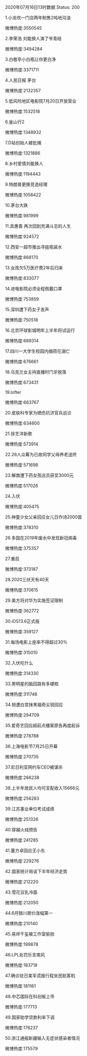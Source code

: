 2020年07月16日13时数据
Status: 200

1.小龙坎一门店两年制售2吨地沟油

微博热度:3550545

2.李荣浩 刘能换人演了爷青结

微博热度:3494284

3.白敬亭小白瓶让你更白净

微博热度:3371711

4.人民日报 茅台

微博热度:2132357

5.低风险地区电影院7月20日开放营业

微博热度:1532518

6.釜山行2

微博热度:1348932

7.D站创始人被批捕

微博热度:1321886

8.乡村爱情刘能换人

微博热度:1194443

9.特朗普更换竞选经理

微博热度:1058422

10.茅台大跌

微博热度:981999

11.具惠善 再次回到充满斗志的人生

微博热度:924572

12.西安一超市推出寻娃瓶装水

微博热度:868170

13.女孩欠5万医疗费2年后归来

微博热度:833077

14.进电影院必须全程佩戴口罩

微博热度:753859

15.深圳遭下药女子发声

微博热度:750518

16.北京环球影城明年上半年将试运行

微博热度:689314

17.四川一大学生校园内摘荷花溺亡

微博热度:676661

18.乌克兰女主持直播时门牙脱落

微博热度:673431

19.lofter

微博热度:663767

20.皮肤科专家为晒伤抗洪官兵巡诊

微博热度:634600

21.徐艺洋新歌

微博热度:573914

22.26人众筹为已故同学父母养老送终

微博热度:571698

23.解救遭下药女孩店员获奖3000元

微博热度:517026

24.入伏

微博热度:405475

25.神童少女父亲回应女儿日作诗2000首

微博热度:378310

26.多国在2019年废水中发现新冠病毒

微博热度:375357

27.重启

微博热度:373187

28.2020三伏天有40天

微博热度:370615

29.美方将对华为实施签证限制

微博热度:362772

30.iOS13.6正式版

微博热度:359127

31.每场电影上座率不得超过30%

微博热度:315010

32.入伏吃什么

微博热度:314330

33.男明星的脑回路有多硬核

微博热度:311748

34.频遭白宫抹黑福奇尖锐回应

微博热度:294709

35.爱奇艺回应超前点播案原告再度起诉

微博热度:278788

36.上海电影节7月25日开幕

微博热度:270735

37.尼日利亚网约车CEO被谋杀

微博热度:266238

38.上半年居民人均可支配收入15666元

微博热度:256283

39.江苏事业单位考试成绩

微博热度:251326

40.穿越火线预告

微博热度:241285

41.董方卓回应王小东

微博热度:229276

42.国家统计局谈下半年经济走势

微博热度:212220

43.雪花豆乳冷面

微博热度:212050

44.6月银川房价涨幅第一

微博热度:210140

45.易烊千玺被工作室偷拍

微博热度:199878

46.LPL处罚乐言南风

微博热度:183719

47.确诊驻日美军谎报行程坐民航客机

微博热度:181161

48.中芯国际在科创板上市

微博热度:177713

49.国家助学贷款利率下调

微博热度:176237

50.浙江通报新疆输入无症状感染者情况

微博热度:175579

